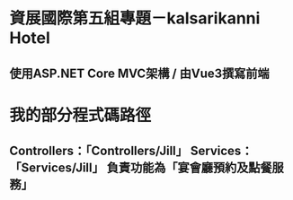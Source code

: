 # 資展國際第五組專題－kalsarikanni Hotel
使用ASP.NET Core MVC架構 / 由Vue3撰寫前端
-
# 我的部分程式碼路徑
Controllers：「Controllers/Jill」
Services：「Services/Jill」
負責功能為「宴會廳預約及點餐服務」
-
